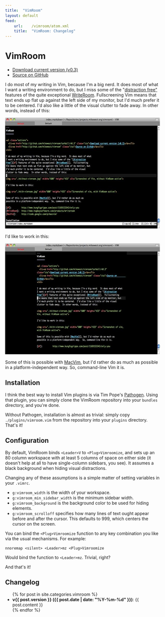 ```yaml
---
title:  "VimRoom"
layout: default
feed:   
    url:    /vimroom/atom.xml
    title:  "VimRoom: Changelog"
---
```

VimRoom
=======

<ul class="actions">
  <li><a href="http://github.com/mikewest/vimroom/tarball/v0.3" class="cta">Download current version (v0.3)</a></li> 
  <li><a href="http://github.com/mikewest/vimroom" class="cta">Source on GitHub</a></li> 
</ul>

I do most of my writing in Vim, because I'm a big nerd.  It does most of what
I want a writing environment to do, but I miss some of the "[distraction
free"][df] features of the quite exceptional [WriteRoom][].  Fullscreening
Vim means that text ends up flat up against the left side of my monitor, but
I'd much prefer it to be centered.  I'd also like a little of the visual
clutter to fade away.  In other words, instead of this:

<img src="./without-vimroom.jpg" width="600" height="361" alt="Screenshot of Vim, without VimRoom active">

I'd like to work in this:

<img src="./with-vimroom.jpg" width="600" height="361" alt="Screenshot of vim, with VimRoom active">

Some of this is possible with [MacVim][], but I'd rather do as much as
possible in a platform-independent way.  So, command-line Vim it is.

[df]:         http://www.kungfugrippe.com/post/1169153343/only-you
[WriteRoom]:  http://www.hogbaysoftware.com/products/writeroom
[MacVim]:     http://code.google.com/p/macvim/

Installation
------------

I think the best way to install Vim plugins is via Tim Pope's [Pathogen][].  Using that plugin, you can simply clone the VimRoom repository into your `bundles` directory, and you're done.

Without Pathogen, installation is almost as trivial: simply copy `./plugins/vimroom.vim` from the repository into your `plugins` directory.  That's it!

[Pathogen]: http://www.vim.org/scripts/script.php?script_id=2332

Configuration
-------------

By default, VimRoom binds `<Leader>V` to `<Plug>Vimroomize`, and sets up an 80 column workspace with at least 5 columns of space on either side (it doesn't help at all to have single-column sidebars, you see).  It assumes a black background when hiding visual distractions.

Changing any of these assumptions is a simple matter of setting variables in your `.vimrc`.

*   `g:vimroom_width` is the width of your workspace.
*   `g:vimroom_min_sidebar_width` is the minimum sidebar width.
*   `g:vimroom_background` is the background color to be used for hiding elements.
*   `g:vimroom_scrolloff` specifies how many lines of text ought appear before and after the cursor.  This defaults to 999, which centers the cursor on the screen.

You can bind the `<Plug>Vimroomize` function to any key combination you like via the usual mechanisms.  For example:

    nnoremap <silent> <Leader>mz <Plug>Vimroomize

Would bind the function to `<Leader>mz`.  Trivial, right?

And that's it!

Changelog
---------

<ul>
{% for post in site.categories.vimroom %}
  <li><strong>v{{ post.version }} ({{ post.date | date: "%Y-%m-%d" }})</strong>: {{ post.content }}</li>
{% endfor %}
</ul>
